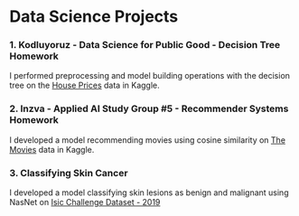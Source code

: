 # Data Science Projects
### 1. **Kodluyoruz - Data Science for Public Good - Decision Tree Homework**
    
I performed preprocessing and model building operations with the decision tree on the [House Prices](https://www.kaggle.com/c/house-prices-advanced-regression-techniques/data) data in Kaggle.

### 2. **Inzva - Applied AI Study Group #5 - Recommender Systems Homework**
    
I developed a model recommending movies using cosine similarity on [The Movies](https://www.kaggle.com/rounakbanik/the-movies-dataset/data) data in Kaggle.

### 3. Classifying Skin Cancer

I developed a model classifying skin lesions as benign and malignant using NasNet on [Isic Challenge Dataset - 2019](https://challenge.isic-archive.com/data/)
